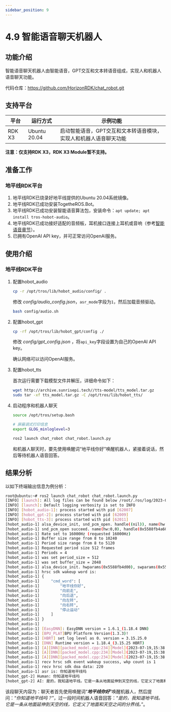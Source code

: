 ```yaml
---
sidebar_position: 9
---
```


# 4.9 智能语音聊天机器人

## 功能介绍

智能语音聊天机器人由智能语音，GPT交互和文本转语音组成，实现人和机器人语音聊天功能。

代码仓库：<https://github.com/HorizonRDK/chat_robot.git>

## 支持平台

| 平台    | 运行方式      | 示例功能                       |
| ------- | ------------ | ------------------------------ |
| RDK X3 | Ubuntu 20.04 | 启动智能语音，GPT交互和文本转语音模块，实现人和机器人语音聊天功能 |

**注意：仅支持RDK X3，RDK X3 Module暂不支持。**

## 准备工作

### 地平线RDK平台

1. 地平线RDK已烧录好地平线提供的Ubuntu 20.04系统镜像。
2. 地平线RDK已成功安装TogetheROS.Bot。
3. 地平线RDK已成功安装智能语音算法包，安装命令：`apt update; apt install tros-hobot-audio`。
4. 地平线RDK已成功接好适配的音频板，耳机接口连接上耳机或音响（参考[智能语音章节](../boxs/box_adv#智能语音)）。
5. 已拥有OpenAI API key，并可正常访问OpenAI服务。

## 使用介绍

### 地平线RDK平台

1. 配置hobot_audio

    ```bash
    cp -r /opt/tros/lib/hobot_audio/config/ .
    ```

    修改 *config/audio_config.json*，`asr_mode`字段为`1`，然后加载音频驱动。

    ```bash
    bash config/audio.sh
    ```

2. 配置hobot_gpt

    ```bash
    cp -rf /opt/tros/lib/hobot_gpt/config ./
    ```

    修改 *config/gpt_config.json* ，将`api_key`字段设置为自己的OpenAI API key。

    确认网络可以访问OpenAI服务。

3. 配置hobot_tts

    首次运行需要下载模型文件并解压，详细命令如下：

    ```bash
    wget http://archive.sunrisepi.tech//tts-model/tts_model.tar.gz
    sudo tar -xf tts_model.tar.gz -C /opt/tros/lib/hobot_tts/
    ```

4. 启动程序和机器人聊天

    ```bash
    source /opt/tros/setup.bash

    # 屏蔽调式打印信息
    export GLOG_minloglevel=3

    ros2 launch chat_robot chat_robot.launch.py
    ```

    和机器人聊天时，要先使用唤醒词“地平线你好”唤醒机器人，紧接着说话，然后等待机器人语音回答。

## 结果分析

以如下终端输出信息为例分析：

```bash
root@ubuntu:~# ros2 launch chat_robot chat_robot.launch.py
[INFO] [launch]: All log files can be found below /root/.ros/log/2023-07-19-15-38-09-954439-ubuntu-61993
[INFO] [launch]: Default logging verbosity is set to INFO
[INFO] [hobot_audio-1]: process started with pid [62007]
[INFO] [hobot_gpt-2]: process started with pid [62009]
[INFO] [hobot_tts-3]: process started with pid [62011]
[hobot_audio-1] alsa_device_init, snd_pcm_open. handle((nil)), name(hw:0,0), direct(1), mode(0)
[hobot_audio-1] snd_pcm_open succeed. name(hw:0,0), handle(0x5588fb4a60)
[hobot_audio-1] Rate set to 16000Hz (requested 16000Hz)
[hobot_audio-1] Buffer size range from 8 to 10240
[hobot_audio-1] Period size range from 8 to 5120
[hobot_audio-1] Requested period size 512 frames
[hobot_audio-1] Periods = 4
[hobot_audio-1] was set period_size = 512
[hobot_audio-1] was set buffer_size = 2048
[hobot_audio-1] alsa_device_init. hwparams(0x5588fb4d00), swparams(0x5588fb4f70)
[hobot_audio-1] hrsc sdk wakeup word is:
[hobot_audio-1] {
[hobot_audio-1]     "cmd_word": [
[hobot_audio-1]         "地平线你好",
[hobot_audio-1]         "向前走",
[hobot_audio-1]         "向后退",
[hobot_audio-1]         "向左转",
[hobot_audio-1]         "向右转",
[hobot_audio-1]         "停止运动"
[hobot_audio-1]     ]
[hobot_audio-1] }
[hobot_audio-1]
[hobot_audio-1] [EasyDNN]: EasyDNN version = 1.6.1_(1.18.4 DNN)
[hobot_audio-1] [BPU_PLAT]BPU Platform Version(1.3.3)!
[hobot_audio-1] [HBRT] set log level as 0. version = 3.15.25.0
[hobot_audio-1] [DNN] Runtime version = 1.18.4_(3.15.25 HBRT)
[hobot_audio-1] [A][DNN][packed_model.cpp:234][Model](2023-07-19,15:38:11.553.857) [HorizonRT] The model builder version = 1  .9.10
[hobot_audio-1] [A][DNN][packed_model.cpp:234][Model](2023-07-19,15:38:12.103.275) [HorizonRT] The model builder version = 1  .9.10
[hobot_audio-1] [A][DNN][packed_model.cpp:234][Model](2023-07-19,15:38:12.791.443) [HorizonRT] The model builder version = 1  .9.10
[hobot_audio-1] recv hrsc sdk event wakeup success, wkp count is 1
[hobot_audio-1] recv hrsc sdk doa data: 220
[hobot_audio-1] asr is: 你知道地平线吗
[hobot_gpt-2] Human: 你知道地平线吗
[hobot_gpt-2] AI: 是的，我知道地平线。它是一条从地面延伸到天空的线，它定义了地面和天空之间的分界线。

```

该段聊天内容为：聊天者首先使用唤醒词“***地平线你好***”唤醒机器人，然后提问：“*你知道地平线吗？*”，过一段时间机器人语音回答：“*是的，我知道地平线。它是一条从地面延伸到天空的线，它定义了地面和天空之间的分界线。*”。
